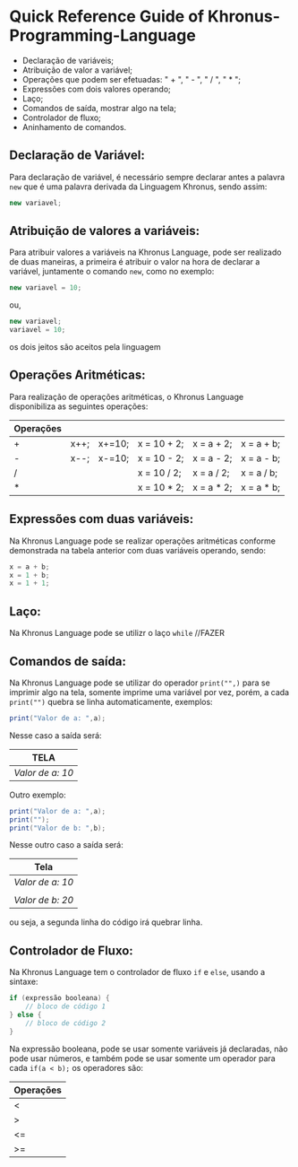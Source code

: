# Quick Reference Guide of Khronus-Programming-Language



- Declaração de variáveis;
- Atribuição de valor a variável;
- Operações que podem ser efetuadas: " + ", " - ", " / ", " * ";
- Expressões com dois valores operando;
- Laço;
- Comandos de saída, mostrar algo na tela;
- Controlador de fluxo;
- Aninhamento de comandos.
   
  
   
## Declaração de Variável:
Para declaração de variável, é necessário sempre declarar antes a palavra `new` que é uma palavra derivada da Linguagem Khronus, sendo assim:  
```java
new variavel;
```

## Atribuição de valores a variáveis:
Para atribuir valores a variáveis na Khronus Language, pode ser realizado de duas maneiras, a primeira é atribuir o valor na hora de declarar a 
variável, juntamente o comando `new`, como no exemplo:
```java
new variavel = 10;
```
ou,
```java
new variavel;
variavel = 10;
```
os dois jeitos são aceitos pela linguagem
## Operações Aritméticas:
Para realização de operações aritméticas, o Khronus Language disponibiliza as seguintes operações:

| Operações     |           |         |             |           |           |
| ------------- |-----------|---------|-------------|-----------|-----------|
|    +          | x++;      | x+=10;  | x = 10 + 2; | x = a + 2;| x = a + b;|
|    -          | x--;      | x-=10;  |x = 10 - 2;  | x = a - 2;| x = a - b;|
|    /          |           |         |x = 10 / 2;  | x = a / 2;| x = a / b;|
|    *          |           |         |x = 10 * 2;  | x = a * 2;| x = a * b;|

## Expressões com duas variáveis:
Na Khronus Language pode se realizar operações aritméticas conforme demonstrada na tabela anterior com duas variáveis operando, sendo:
```java
x = a + b;
x = 1 + b;
x = 1 + 1;
```
## Laço:
Na Khronus Language pode se utilizr o laço `while` 
//FAZER

## Comandos de saída:
Na Khronus Language pode se utilizar do operador `print("",)` para se imprimir algo na tela, somente imprime uma variável por vez, porém, a cada `print("")` quebra se linha automaticamente, exemplos:
```java
print("Valor de a: ",a);
```
Nesse caso a saída será:         

TELA              |
---               |
*Valor de a: 10*  |

Outro exemplo:
```java
print("Valor de a: ",a);
print("");
print("Valor de b: ",b);
```
Nesse outro caso a saída será:

| Tela            | 
| -------------   |
| *Valor de a: 10*| 
|                 | 
| *Valor de b: 20*| 

ou seja, a segunda linha do código irá quebrar linha.

## Controlador de Fluxo:
Na Khronus Language tem o controlador de fluxo `if` e `else`, usando a sintaxe:
```java
if (expressão booleana) {
    // bloco de código 1
} else {
    // bloco de código 2
} 
```
Na expressão booleana, pode se usar somente variáveis já declaradas, não pode usar números, e também pode se usar somente um operador para cada `if(a < b);` os operadores são:

| Operações          | 
| -------------      |
| < | MENOR          | 
| > | MAIOR          |
| <= | MENOR OU IGUAL|
| >= | MAIOR OU IGUAL|
